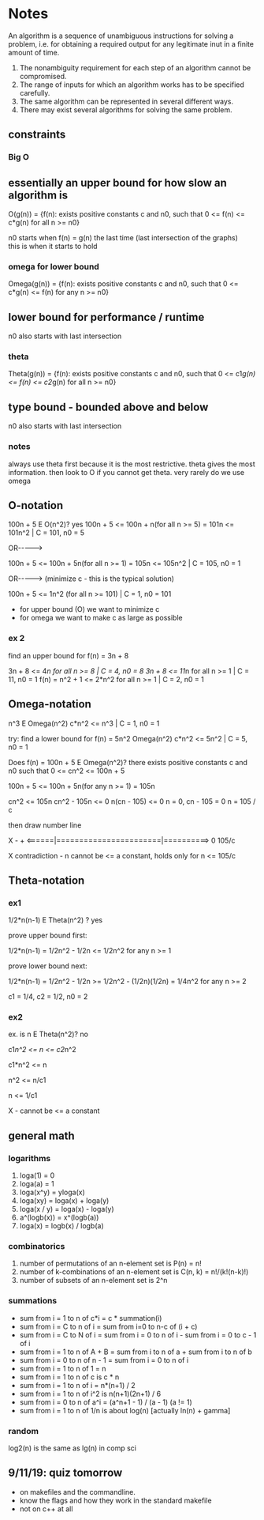 # Notes

An algorithm is a sequence of unambiguous instructions for solving a problem, i.e. for obtaining a required output for any legitimate inut in a finite amount of time.

1. The nonambiguity requirement for each step of an algorithm cannot be compromised.
2. The range of inputs for which an algorithm works has to be specified carefully.
3. The same algorithm can be represented in several different ways.
4. There may exist several algorithms for solving the same problem.

## constraints

### Big O

essentially an upper bound for how slow an algorithm is
---

O(g(n)) = {f(n): exists positive constants c and n0, such that
    0 <= f(n) <= c*g(n) for all n >= n0}

n0 starts when f(n) = g(n) the last time (last intersection of the graphs)  
this is when it starts to hold

### omega for lower bound

Omega(g(n)) = {f(n): exists positive constants c and n0, such that
    0 <= c*g(n) <= f(n) for any n >= n0}

lower bound for performance / runtime
---

n0 also starts with last intersection

### theta

Theta(g(n)) = {f(n): exists positive constants c and n0, such that
    0 <= c1*g(n) <= f(n) <= c2*g(n) for all n >= n0}

type bound - bounded above and below
---

n0 also starts with last intersection

### notes

always use theta first because it is the most restrictive. theta gives the most information. then look to O if you cannot get theta. very rarely do we use omega

## O-notation

100n + 5 E O(n^2)? yes
100n + 5 <= 100n + n(for all n >= 5) = 101n <= 101n^2           | C = 101, n0 = 5

OR----->

100n + 5 <= 100n + 5n(for all n >= 1) = 105n <= 105n^2          | C = 105, n0 = 1

OR-----> (minimize c - this is the typical solution)

100n + 5 <= 1n^2 (for all n >= 101)                             | C = 1, n0 = 101

- for upper bound (O) we want to minimize c
- for omega we want to make c as large as possible

### ex 2

find an upper bound for f(n) = 3n + 8

3n + 8 <= 4*n for all n >= 8                                    | C = 4, n0 = 8
3n + 8 <= 11*n for all n >= 1                                   | C = 11, n0 = 1
f(n) = n^2 + 1 <= 2*n^2 for all n >= 1                          | C = 2, n0 = 1

## Omega-notation

n^3 E Omega(n^2)
c*n^2 <= n^3                                                    | C = 1, n0 = 1

try: find a lower bound for f(n) = 5n^2
Omega(n^2)
c*n^2 <= 5n^2                                                   | C = 5, n0 = 1

Does f(n) = 100n + 5 E Omega(n^2)?
there exists positive constants c and n0 such that 0 <= cn^2 <= 100n + 5

100n + 5 <= 100n + 5n(for any n >= 1) = 105n

cn^2 <= 105n
cn^2 - 105n <= 0
n(cn - 105) <= 0
n = 0, cn - 105 = 0
n = 105 / c

then draw number line


   X               -                +
<======|=======================|==========>
       0                      105/c

X contradiction - n cannot be <= a constant, holds
only for n <= 105/c

## Theta-notation

### ex1

1/2*n(n-1) E Theta(n^2) ? yes

prove upper bound first:

1/2*n(n-1) = 1/2n^2 - 1/2n <= 1/2n^2 for any n >= 1

prove lower bound next:

1/2*n(n-1) = 1/2n^2 - 1/2n >= 1/2n^2 - (1/2n)(1/2n) = 1/4n^2 for any n >= 2

c1 = 1/4, c2 = 1/2, n0 =  2

### ex2

ex. is n E Theta(n^2)? no

c1*n^2 <= n <= c2*n^2

c1*n^2 <= n

n^2 <= n/c1

n <= 1/c1

X - cannot be <= a constant

## general math

### logarithms

1. loga(1) = 0
2. loga(a) = 1
3. loga(x^y) = yloga(x)
4. loga(xy) = loga(x) + loga(y)
5. loga(x / y) = loga(x) - loga(y)
6. a^(logb(x)) = x^(logb(a))
7. loga(x) = logb(x) / logb(a)

### combinatorics

1. number of permutations of an n-element set is P(n) = n!
2. number of k-combinations of an n-element set is C(n, k) = n!/(k!(n-k)!)
3. number of subsets of an n-element set is 2^n

### summations

- sum from i = 1 to n of c*i = c * summation(i)
- sum from i = C to n of i = sum from i=0 to n-c of (i + c)
- sum from i = C to N of i = sum from i = 0 to n of i - sum from i = 0 to c - 1 of i
- sum from i = 1 to n of A + B = sum from i to n of a + sum from i to n of b
- sum from i = 0 to n of n - 1 = sum from i = 0 to n of i
- sum from i = 1 to n of 1 = n
- sum from i = 1 to n of c is c * n
- sum from i = 1 to n of i = n*(n+1) / 2
- sum from i = 1 to n of i^2 is n(n+1)(2n+1) / 6
- sum from i = 0 to n of a^i = (a^n+1 - 1) / (a - 1) (a != 1)
- sum from i = 1 to n of 1/n is about log(n) [actually ln(n) + gamma]

### random

log2(n) is the same as lg(n) in comp sci

## 9/11/19: quiz tomorrow

- on makefiles and the commandline.
- know the flags and how they work in the standard makefile
- not on c++ at all
